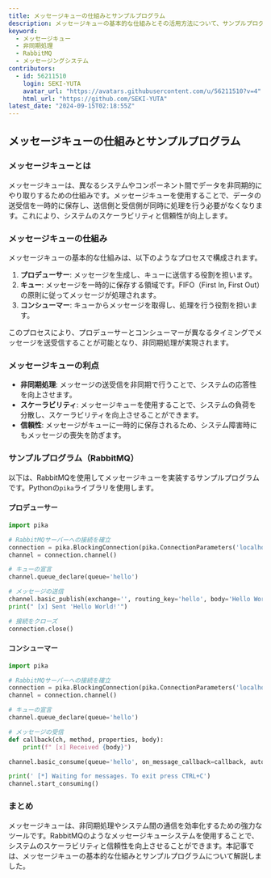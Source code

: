 ```yaml
---
title: メッセージキューの仕組みとサンプルプログラム
description: メッセージキューの基本的な仕組みとその活用方法について、サンプルプログラムを交えて解説します。非同期処理やシステム間の通信を効率化するための重要な技術です。
keyword:
  - メッセージキュー
  - 非同期処理
  - RabbitMQ
  - メッセージングシステム
contributors:
  - id: 56211510
    login: SEKI-YUTA
    avatar_url: "https://avatars.githubusercontent.com/u/56211510?v=4"
    html_url: "https://github.com/SEKI-YUTA"
latest_date: "2024-09-15T02:18:55Z"
---
```


## メッセージキューの仕組みとサンプルプログラム

### メッセージキューとは

メッセージキューは、異なるシステムやコンポーネント間でデータを非同期的にやり取りするための仕組みです。メッセージキューを使用することで、データの送受信を一時的に保存し、送信側と受信側が同時に処理を行う必要がなくなります。これにより、システムのスケーラビリティと信頼性が向上します。

### メッセージキューの仕組み

メッセージキューの基本的な仕組みは、以下のようなプロセスで構成されます。

1. **プロデューサー**: メッセージを生成し、キューに送信する役割を担います。
2. **キュー**: メッセージを一時的に保存する領域です。FIFO（First In, First Out）の原則に従ってメッセージが処理されます。
3. **コンシューマー**: キューからメッセージを取得し、処理を行う役割を担います。

このプロセスにより、プロデューサーとコンシューマーが異なるタイミングでメッセージを送受信することが可能となり、非同期処理が実現されます。

### メッセージキューの利点

- **非同期処理**: メッセージの送受信を非同期で行うことで、システムの応答性を向上させます。
- **スケーラビリティ**: メッセージキューを使用することで、システムの負荷を分散し、スケーラビリティを向上させることができます。
- **信頼性**: メッセージがキューに一時的に保存されるため、システム障害時にもメッセージの喪失を防ぎます。

### サンプルプログラム（RabbitMQ）

以下は、RabbitMQを使用してメッセージキューを実装するサンプルプログラムです。Pythonの`pika`ライブラリを使用します。

#### プロデューサー

```python
import pika

# RabbitMQサーバーへの接続を確立
connection = pika.BlockingConnection(pika.ConnectionParameters('localhost'))
channel = connection.channel()

# キューの宣言
channel.queue_declare(queue='hello')

# メッセージの送信
channel.basic_publish(exchange='', routing_key='hello', body='Hello World!')
print(" [x] Sent 'Hello World!'")

# 接続をクローズ
connection.close()
```

#### コンシューマー

```python
import pika

# RabbitMQサーバーへの接続を確立
connection = pika.BlockingConnection(pika.ConnectionParameters('localhost'))
channel = connection.channel()

# キューの宣言
channel.queue_declare(queue='hello')

# メッセージの受信
def callback(ch, method, properties, body):
    print(f" [x] Received {body}")

channel.basic_consume(queue='hello', on_message_callback=callback, auto_ack=True)

print(' [*] Waiting for messages. To exit press CTRL+C')
channel.start_consuming()
```

### まとめ

メッセージキューは、非同期処理やシステム間の通信を効率化するための強力なツールです。RabbitMQのようなメッセージキューシステムを使用することで、システムのスケーラビリティと信頼性を向上させることができます。本記事では、メッセージキューの基本的な仕組みとサンプルプログラムについて解説しました。
